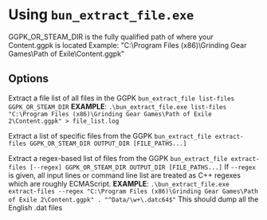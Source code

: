 # Using `bun_extract_file.exe`

GGPK_OR_STEAM_DIR is the fully qualified path of where your Content.ggpk is located
Example: "C:\Program Files (x86)\Grinding Gear Games\Path of Exile\Content.ggpk"

## Options
Extract a file list of all files in the GGPK
`bun_extract_file list-files GGPK_OR_STEAM_DIR`
**EXAMPLE**: `.\bun_extract_file.exe list-files "C:\Program Files (x86)\Grinding Gear Games\Path of Exile 2\Content.ggpk" > file_list.log`

Extract a list of specific files from the GGPK
`bun_extract_file extract-files GGPK_OR_STEAM_DIR OUTPUT_DIR [FILE_PATHS...]`

Extract a regex-based list of files from the GGPK
`bun_extract_file extract-files [--regex] GGPK_OR_STEAM_DIR OUTPUT_DIR [FILE_PATHS...]`
If `--regex` is given, all input lines or command line list are treated as C++ <regex> regexes which are roughly ECMAScript.
**EXAMPLE**: `.\bun_extract_file.exe extract-files --regex "C:\Program Files (x86)\Grinding Gear Games\Path of Exile 2\Content.ggpk" . "^Data/\w+\.datc64$"`
This should dump all the English .dat files